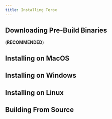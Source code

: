 ```yaml
---
title: Installing Terox
---
```


## Downloading Pre-Build Binaries

(**RECOMMENDED**)

## Installing on MacOS

## Installing on Windows

## Installing on Linux

## Building From Source
